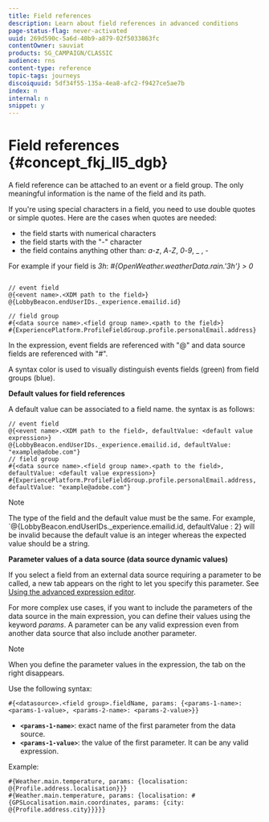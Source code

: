 ```yaml
---
title: Field references
description: Learn about field references in advanced conditions
page-status-flag: never-activated
uuid: 269d590c-5a6d-40b9-a879-02f5033863fc
contentOwner: sauviat
products: SG_CAMPAIGN/CLASSIC
audience: rns
content-type: reference
topic-tags: journeys
discoiquuid: 5df34f55-135a-4ea8-afc2-f9427ce5ae7b
index: n
internal: n
snippet: y
---
```



# Field references {#concept_fkj_ll5_dgb}

A field reference can be attached to an event or a field group. The only meaningful information is the name of the field and its path. 

If you're using special characters in a field, you need to use double quotes or simple quotes. Here are the cases when quotes are needed:

* the field starts with numerical characters
* the field starts with the "-" character
* the field contains anything other than: _a_-_z_, _A_-_Z_, _0_-_9_, _ , _-_

For example if your field is _3h_: _#{OpenWeather.weatherData.rain.'3h'} > 0_

```

// event field
@{<event name>.<XDM path to the field>}
@{LobbyBeacon.endUserIDs._experience.emailid.id}

// field group
#{<data source name>.<field group name>.<path to the field>}
#{ExperiencePlatform.ProfileFieldGroup.profile.personalEmail.address}

```


In the expression, event fields are referenced with "@" and data source fields are referenced with "#".

A syntax color is used to visually distinguish events fields (green) from field groups (blue).

**Default values for field references**

A default value can be associated to a field name. the syntax is as follows:


```
// event field
@{<event name>.<XDM path to the field>, defaultValue: <default value expression>}
@{LobbyBeacon.endUserIDs._experience.emailid.id, defaultValue: "example@adobe.com"}
// field group
#{<data source name>.<field group name>.<path to the field>, defaultValue: <default value expression>}
#{ExperiencePlatform.ProfileFieldGroup.profile.personalEmail.address, defaultValue: "example@adobe.com"}
```


>[!NOTE]
>
>The type of the field and the default value must be the same. For example, `@{LobbyBeacon.endUserIDs._experience.emailid.id, defaultValue : 2} will be invalid because the default value is an integer whereas the expected value should be a string.

**Parameter values of a data source (data source dynamic values)**

If you select a field from an external data source requiring a parameter to be called, a new tab appears on the right to let you specify this parameter. See [Using the advanced expression editor](../expression/expressionadvanced.md#concept_uyj_trt_52b).

For more complex use cases, if you want to include the parameters of the data source in the main expression, you can define their values using the keyword _params_. A parameter can be any valid expression even from another data source that also include another parameter.

>[!NOTE]
>
>When you define the parameter values in the expression, the tab on the right disappears.

Use the following syntax:


```
#{<datasource>.<field group>.fieldName, params: {<params-1-name>: <params-1-value>, <params-2-name>: <params-2-value>}}
```


* **`<params-1-name>`**: exact name of the first parameter from the data source.
* **`<params-1-value>`**: the value of the first parameter. It can be any valid expression.

Example:


```
#{Weather.main.temperature, params: {localisation: @{Profile.address.localisation}}}
#{Weather.main.temperature, params: {localisation: #{GPSLocalisation.main.coordinates, params: {city: @{Profile.address.city}}}}}
```

